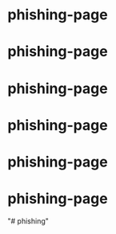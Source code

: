 # phishing-page
# phishing-page
# phishing-page
# phishing-page
# phishing-page
# phishing-page
"# phishing" 
